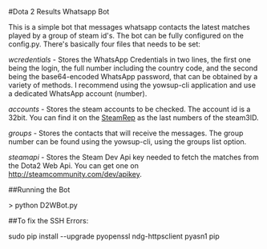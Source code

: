 #Dota 2 Results Whatsapp Bot

This is a simple bot that messages whatsapp contacts the latest matches played by a group of steam id's. The bot can be 
fully configured on the config.py. There's basically four files that needs to be set:

*wcredentials* - Stores the WhatsApp Credentials in two lines, the first one being the login, the full number including the country code, and the second being the base64-encoded WhatsApp password, that can be obtained by a variety of methods. 
I recommend using the yowsup-cli application and use a dedicated WhatsApp account (number). 

*accounts* - Stores the steam accounts to be checked. The account id is a 32bit. You can find it on the [SteamRep](http://steamrep.com) as the last numbers of the steam3ID.

*groups* - Stores the contacts that will receive the messages. The group number can be found using the yowsup-cli, using the groups list option.

*steamapi* - Stores the Steam Dev Api key needed to fetch the matches from the Dota2 Web Api. You can get one on http://steamcommunity.com/dev/apikey.

##Running the Bot

\> python D2WBot.py 

##To fix the SSH Errors:

sudo pip install --upgrade pyopenssl ndg-httpsclient pyasn1 pip

